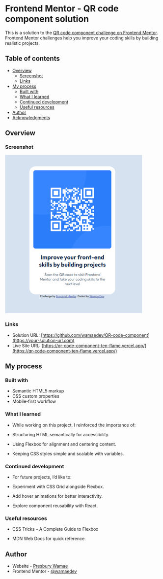 # Frontend Mentor - QR code component solution

This is a solution to the [QR code component challenge on Frontend Mentor](https://www.frontendmentor.io/challenges/qr-code-component-iux_sIO_H). Frontend Mentor challenges help you improve your coding skills by building realistic projects. 

## Table of contents

- [Overview](#overview)
  - [Screenshot](#screenshot)
  - [Links](#links)
- [My process](#my-process)
  - [Built with](#built-with)
  - [What I learned](#what-i-learned)
  - [Continued development](#continued-development)
  - [Useful resources](#useful-resources)
- [Author](#author)
- [Acknowledgments](#acknowledgments)


## Overview

### Screenshot

![](./images/Screenshot.png)


### Links

- Solution URL: [https://github.com/wamaedev/QR-code-component](https://your-solution-url.com)
- Live Site URL: [https://qr-code-component-ten-flame.vercel.app/](https://qr-code-component-ten-flame.vercel.app/)

## My process

### Built with

- Semantic HTML5 markup
- CSS custom properties
- Mobile-first workflow 


### What I learned

- While working on this project, I reinforced the importance of:

- Structuring HTML semantically for accessibility.

- Using Flexbox for alignment and centering content.

- Keeping CSS styles simple and scalable with variables.

### Continued development

- For future projects, I’d like to:

- Experiment with CSS Grid alongside Flexbox.

- Add hover animations for better interactivity.

- Explore component reusability with React.

### Useful resources

- CSS Tricks – A Complete Guide to Flexbox

- MDN Web Docs for quick reference.


## Author

- Website - [Presbury Wamae](https://www.your-site.com)
- Frontend Mentor - [@wamaedev](https://www.frontendmentor.io/profile/yourusername)


